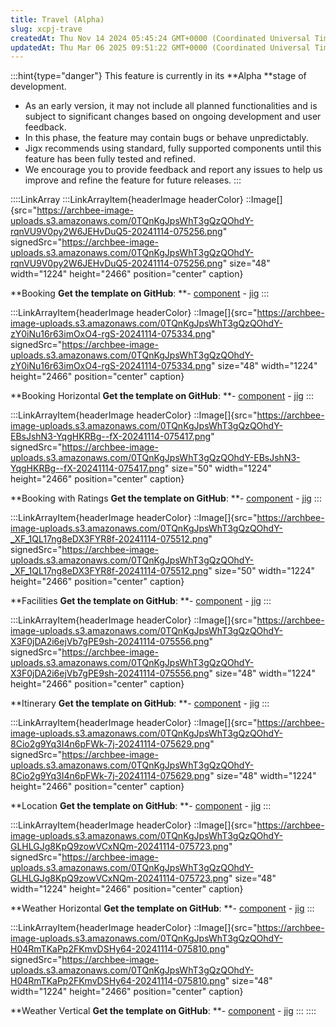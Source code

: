 ```yaml
---
title: Travel (Alpha)
slug: xcpj-trave
createdAt: Thu Nov 14 2024 05:45:24 GMT+0000 (Coordinated Universal Time)
updatedAt: Thu Mar 06 2025 09:51:22 GMT+0000 (Coordinated Universal Time)
---
```


:::hint{type="danger"}
This feature is currently in its **Alpha **stage of development.&#x20;

- As an early version, it may not include all planned functionalities and is subject to significant changes based on ongoing development and user feedback.&#x20;
- In this phase, the feature may contain bugs or behave unpredictably.&#x20;
- Jigx recommends using standard, fully supported components until this feature has been fully tested and refined.&#x20;
- We encourage you to provide feedback and report any issues to help us improve and refine the feature for future releases.
:::

::::LinkArray
:::LinkArrayItem{headerImage headerColor}
::Image[]{src="https://archbee-image-uploads.s3.amazonaws.com/0TQnKgJpsWhT3gQzQOhdY-rqnVU9V0py2W6JEHvDuQ5-20241114-075256.png" signedSrc="https://archbee-image-uploads.s3.amazonaws.com/0TQnKgJpsWhT3gQzQOhdY-rqnVU9V0py2W6JEHvDuQ5-20241114-075256.png" size="48" width="1224" height="2466" position="center" caption}

**Booking
**Get the template on GitHub**:
**- <a href="https://github.com/jigx-com/jigx-samples/blob/main/quickstart/jigx-samples/components/templates/booking/booking-2.jigx" target="_blank">component</a>
\- <a href="https://github.com/jigx-com/jigx-samples/blob/d5eb38a64423482ed10703b0b2889709beee309c/quickstart/jigx-samples/jigs/custom-components/templates/booking/booking.jigx" target="_blank">jig</a>
:::

:::LinkArrayItem{headerImage headerColor}
::Image[]{src="https://archbee-image-uploads.s3.amazonaws.com/0TQnKgJpsWhT3gQzQOhdY-zY0iNu16r63imOxO4-rgS-20241114-075334.png" signedSrc="https://archbee-image-uploads.s3.amazonaws.com/0TQnKgJpsWhT3gQzQOhdY-zY0iNu16r63imOxO4-rgS-20241114-075334.png" size="48" width="1224" height="2466" position="center" caption}

**Booking Horizontal
**Get the template on GitHub**:
**- <a href="https://github.com/jigx-com/jigx-samples/blob/main/quickstart/jigx-samples/components/templates/booking/hotel-list.jigx" target="_blank">component</a>
\- <a href="https://github.com/jigx-com/jigx-samples/blob/d5eb38a64423482ed10703b0b2889709beee309c/quickstart/jigx-samples/jigs/custom-components/templates/booking/booking-horizontal.jigx" target="_blank">jig</a>
:::

:::LinkArrayItem{headerImage headerColor}
::Image[]{src="https://archbee-image-uploads.s3.amazonaws.com/0TQnKgJpsWhT3gQzQOhdY-EBsJshN3-YqgHKRBg--fX-20241114-075417.png" signedSrc="https://archbee-image-uploads.s3.amazonaws.com/0TQnKgJpsWhT3gQzQOhdY-EBsJshN3-YqgHKRBg--fX-20241114-075417.png" size="50" width="1224" height="2466" position="center" caption}

**Booking with Ratings
**Get the template on GitHub**:
**- <a href="https://github.com/jigx-com/jigx-samples/blob/main/quickstart/jigx-samples/components/packages.jigx" target="_blank">component</a>
\- <a href="https://github.com/jigx-com/jigx-samples/blob/d5eb38a64423482ed10703b0b2889709beee309c/quickstart/jigx-samples/jigs/custom-components/templates/booking/booking-rating.jigx" target="_blank">jig</a>
:::

:::LinkArrayItem{headerImage headerColor}
::Image[]{src="https://archbee-image-uploads.s3.amazonaws.com/0TQnKgJpsWhT3gQzQOhdY-_XF_1QL17ng8eDX3FYR8f-20241114-075512.png" signedSrc="https://archbee-image-uploads.s3.amazonaws.com/0TQnKgJpsWhT3gQzQOhdY-_XF_1QL17ng8eDX3FYR8f-20241114-075512.png" size="50" width="1224" height="2466" position="center" caption}

**Facilities
**Get the template on GitHub**:
**- <a href="https://github.com/jigx-com/jigx-samples/blob/main/quickstart/jigx-samples/components/templates/facilities/horizontal-facilities.jigx" target="_blank">component</a>
\- <a href="https://github.com/jigx-com/jigx-samples/blob/d5eb38a64423482ed10703b0b2889709beee309c/quickstart/jigx-samples/jigs/custom-components/templates/facilities/facilities.jigx" target="_blank">jig</a>
:::

:::LinkArrayItem{headerImage headerColor}
::Image[]{src="https://archbee-image-uploads.s3.amazonaws.com/0TQnKgJpsWhT3gQzQOhdY-X3F0jDA2i6ejVb7gPE9sh-20241114-075556.png" signedSrc="https://archbee-image-uploads.s3.amazonaws.com/0TQnKgJpsWhT3gQzQOhdY-X3F0jDA2i6ejVb7gPE9sh-20241114-075556.png" size="48" width="1224" height="2466" position="center" caption}

**Itinerary
**Get the template on GitHub**:
**- <a href="https://github.com/jigx-com/jigx-samples/blob/main/quickstart/jigx-samples/components/templates/itinerary/itinerary-day.jigx" target="_blank">component</a>
\- <a href="https://github.com/jigx-com/jigx-samples/blob/d5eb38a64423482ed10703b0b2889709beee309c/quickstart/jigx-samples/jigs/custom-components/templates/itinerary/itinerary.jigx" target="_blank">jig</a>
:::

:::LinkArrayItem{headerImage headerColor}
::Image[]{src="https://archbee-image-uploads.s3.amazonaws.com/0TQnKgJpsWhT3gQzQOhdY-8Cio2g9Yq3I4n6pFWk-7j-20241114-075629.png" signedSrc="https://archbee-image-uploads.s3.amazonaws.com/0TQnKgJpsWhT3gQzQOhdY-8Cio2g9Yq3I4n6pFWk-7j-20241114-075629.png" size="48" width="1224" height="2466" position="center" caption}

**Location
**Get the template on GitHub**:
**- <a href="https://github.com/jigx-com/jigx-samples/blob/main/quickstart/jigx-samples/components/templates/location/location.jigx" target="_blank">component</a>
\- <a href="https://github.com/jigx-com/jigx-samples/blob/d5eb38a64423482ed10703b0b2889709beee309c/quickstart/jigx-samples/jigs/custom-components/templates/location/location.jigx" target="_blank">jig</a>
:::

:::LinkArrayItem{headerImage headerColor}
::Image[]{src="https://archbee-image-uploads.s3.amazonaws.com/0TQnKgJpsWhT3gQzQOhdY-GLHLGJg8KpQ9zowVCxNQm-20241114-075723.png" signedSrc="https://archbee-image-uploads.s3.amazonaws.com/0TQnKgJpsWhT3gQzQOhdY-GLHLGJg8KpQ9zowVCxNQm-20241114-075723.png" size="48" width="1224" height="2466" position="center" caption}

**Weather Horizontal
**Get the template on GitHub**:
**- <a href="https://github.com/jigx-com/jigx-samples/blob/main/quickstart/jigx-samples/components/templates/weather/forecast.jigx" target="_blank">component</a>
\- <a href="https://github.com/jigx-com/jigx-samples/blob/d5eb38a64423482ed10703b0b2889709beee309c/quickstart/jigx-samples/jigs/custom-components/templates/weather/weather.jigx" target="_blank">jig</a>
:::

:::LinkArrayItem{headerImage headerColor}
::Image[]{src="https://archbee-image-uploads.s3.amazonaws.com/0TQnKgJpsWhT3gQzQOhdY-H04RmTKaPp2FKmvDSHy64-20241114-075810.png" signedSrc="https://archbee-image-uploads.s3.amazonaws.com/0TQnKgJpsWhT3gQzQOhdY-H04RmTKaPp2FKmvDSHy64-20241114-075810.png" size="48" width="1224" height="2466" position="center" caption}

**Weather Vertical
**Get the template on GitHub**:
**- <a href="https://github.com/jigx-com/jigx-samples/blob/main/quickstart/jigx-samples/components/templates/weather/forecast-2.jigx" target="_blank">component</a>
\- <a href="https://github.com/jigx-com/jigx-samples/blob/d5eb38a64423482ed10703b0b2889709beee309c/quickstart/jigx-samples/jigs/custom-components/templates/weather/weather1.jigx" target="_blank">jig</a>
:::
::::

